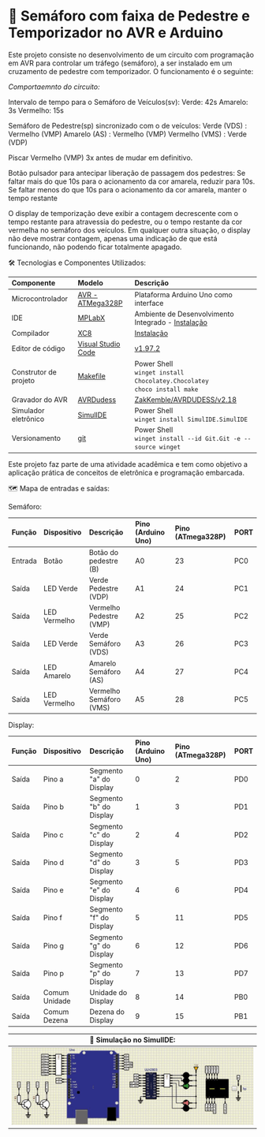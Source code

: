 # 🚦 Semáforo com faixa de Pedestre e Temporizador no AVR e Arduino
Este projeto consiste no desenvolvimento de um circuito com programação em AVR para controlar um tráfego (semáforo), a ser instalado em um cruzamento de pedestre com temporizador. O funcionamento é o seguinte:

*Comportaemnto do circuito:*

Intervalo de tempo para o Semáforo de Veículos(sv):
Verde: 42s
Amarelo: 3s
Vermelho: 15s

Semáforo de Pedestre(sp) sincronizado com o de veículos:
Verde (VDS) : Vermelho (VMP)
Amarelo (AS) : Vermelho (VMP)
Vermelho (VMS) : Verde (VDP)

Piscar Vermelho (VMP) 3x antes de mudar em definitivo.

Botão pulsador para antecipar liberação de passagem dos pedestres:
Se faltar mais do que 10s para o acionamento da cor amarela, reduzir para 10s.
Se faltar menos do que 10s para o acionamento da cor amarela, manter o tempo restante

O display de temporização deve exibir a contagem decrescente com o tempo restante para atravessia do pedestre, ou o tempo restante da cor vermelha no semáforo dos veículos.
Em qualquer outra situação, o display não deve mostrar contagem, apenas uma indicação de que está funcionando, não podendo ficar totalmente apagado.

🛠 Tecnologias e Componentes Utilizados:

| Componente            | Modelo                                                                                                                               | Descrição                                                                                                                                     |
| :-------------------- | :----------------------------------------------------------------------------------------------------------------------------------- | :-------------------------------------------------------------------------------------------------------------------------------------------- |
| Microcontrolador      | [AVR - ATMega328P](https://ww1.microchip.com/downloads/en/DeviceDoc/Atmel-7810-Automotive-Microcontrollers-ATmega328P_Datasheet.pdf) | Plataforma Arduino Uno como interface                                                                                                         |
| IDE                   | [MPLabX](https://www.microchip.com/en-us/tools-resources/develop/mplab-x-ide)                                                        | Ambiente de Desenvolvimento Integrado - [Instalação](https://developerhelp.microchip.com/xwiki/bin/view/software-tools/ides/x/install-guide/) |
| Compilador            | [XC8](https://www.microchip.com/en-us/tools-resources/develop/mplab-xc-compilers/xc8)                                                | [Instalação](https://developerhelp.microchip.com/xwiki/bin/view/software-tools/xc8/install/)                                                  |
| Editor de código      | [Visual Studio Code](https://code.visualstudio.com/)                                                                                | [v1.97.2](https://code.visualstudio.com/sha/download?build=stable&os=win32-x64-user)                         |
| Construtor de projeto | [Makefile](https://stackoverflow.com/questions/32127524/how-to-install-and-use-make-in-windows)                                      | Power Shell<br>`winget install Chocolatey.Chocolatey`<br>`choco install make`                                                                 |
| Gravador do AVR       | [AVRDudess](https://github.com/ZakKemble/AVRDUDESS/releases/tag/v2.18)                                                               | [ZakKemble/AVRDUDESS/v2.18](https://github.com/ZakKemble/AVRDUDESS/releases/download/v2.18/AVRDUDESS-2.18-setup.exe)                          |
| Simulador eletrônico  | [SimulIDE](https://simulide.com/p/downloads/)                                                                                        | Power Shell<br>`winget install SimulIDE.SimulIDE`                                                                                             |
| Versionamento         | [git](https://git-scm.com/downloads)                                                                                                 | Power Shell<br>`winget install --id Git.Git -e --source winget`                                                                               |

Este projeto faz parte de uma atividade acadêmica e tem como objetivo a aplicação prática de conceitos de eletrônica e programação embarcada.

🗺️ Mapa de entradas e saídas:

Semáforo:

| Função  | Dispositivo       | Descrição               | Pino (Arduino Uno) | Pino (ATmega328P) | PORT |
| :------ | :---------------- | :-----------------------| :----------------- | :-----------------|:-----|
| Entrada | Botão             | Botão do pedestre (B)   | A0                 | 23                | PC0  |
| Saída   | LED Verde         | Verde Pedestre    (VDP) | A1                 | 24                | PC1  |
| Saída   | LED Vermelho      | Vermelho Pedestre (VMP) | A2                 | 25                | PC2  |
| Saída   | LED Verde         | Verde Semáforo (VDS)    | A3                 | 26                | PC3  |
| Saída   | LED Amarelo       | Amarelo Semáforo (AS)   | A4                 | 27                | PC4  |
| Saída   | LED Vermelho      | Vermelho Semáforo (VMS) | A5                 | 28                | PC5  |

Display:

| Função  | Dispositivo   | Descrição               | Pino (Arduino Uno) | Pino (ATmega328P) | PORT |
| :------ | :------------ | :-----------------------| :----------------- | :-----------------|:-----|
| Saída   | Pino a        | Segmento "a" do Display | 0                  | 2                 | PD0  |
| Saída   | Pino b        | Segmento "b" do Display | 1                  | 3                 | PD1  |
| Saída   | Pino c        | Segmento "c" do Display | 2                  | 4                 | PD2  |
| Saída   | Pino d        | Segmento "d" do Display | 3                  | 5                 | PD3  |
| Saída   | Pino e        | Segmento "e" do Display | 4                  | 6                 | PD4  |
| Saída   | Pino f        | Segmento "f" do Display | 5                  | 11                | PD5  |
| Saída   | Pino g        | Segmento "g" do Display | 6                  | 12                | PD6  |
| Saída   | Pino p        | Segmento "p" do Display | 7                  | 13                | PD7  |
| Saída   | Comum Unidade | Unidade do Display      | 8                  | 14                | PB0  |
| Saída   | Comum Dezena  | Dezena do Display       | 9                  | 15                | PB1  |


| 🚦 Simulação no SimulIDE: |
|:----------------------------------------------------------------:|
| ![Semaforo-Temporizado](Semaforo-Temporizado.gif)                |
